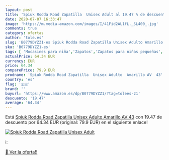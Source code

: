 ```yaml
---
layout: post
title: 'Spiuk Rodda Road Zapatilla  Unisex Adult al 19.47 % de descuento'
date: 2020-07-07 16:33:47
image: 'https://m.media-amazon.com/images/I/41Fid2AL1fL._SL400_.jpg'
comments: true
category: ofertas
author: 'tole.es'
slug: 'B0779DYZZ1-es Spiuk Rodda Road Zapatilla Unisex Adulto Amarillo AV 43'
sku: 'B0779DYZZ1-es'
tags: [ 'Mocasines para niña','Zapatos','Zapatos para niñas pequeñas','Zapatos y complementos','zapatilla', ]
actualPrice: 64.34 EUR
currency: EUR
price: 64.34
comparePrice: 79.9 EUR
prodname: 'Spiuk Rodda Road Zapatilla  Unisex Adulto  Amarillo AV  43'
country: 'es'
flag: '🇪🇸'
brand: ''
buyurl: 'https://www.amazon.es/dp/B0779DYZZ1/?tag=tolees-21'
descuento: '19.47'
average: '64.34'
---
```


Está [Spiuk Rodda Road Zapatilla  Unisex Adulto  Amarillo AV  43](https://www.amazon.es/dp/B0779DYZZ1/?tag=tolees-21) con 19.47 de descuento por 64.34 EUR (original: 79.9 EUR) en el siguiente enlace!

[![Spiuk Rodda Road Zapatilla  Unisex Adult](https://m.media-amazon.com/images/I/41Fid2AL1fL._SL400_.jpg)](https://www.amazon.es/dp/B0779DYZZ1/?tag=tolees-21)

ℹ️:


[🛒 Ver la oferta!!](https://www.amazon.es/dp/B0779DYZZ1/?tag=tolees-21)
